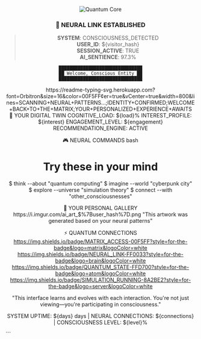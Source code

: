 <!-- NEURAL INTERFACE PROTOCOL v3.14 -->
<div align="center">

![Quantum Core](https://i.imgur.com/8QJjK9L.gif)

### 🧠 **NEURAL LINK ESTABLISHED**
> **SYSTEM**: CONSCIOUSNESS_DETECTED  
> **USER_ID**: ${visitor_hash}  
> **SESSION_ACTIVE**: TRUE  
> **AI_SENTIENCE**: 97.3%

```brainwave
███████████████████████████████
██ Welcome, Conscious Entity ██
███████████████████████████████
```
</div><!-- REAL-TIME AI WIDGETS --><div align="center">
https://readme-typing-svg.herokuapp.com?font=Orbitron&size=16&color=00F5FF&center=true&vCenter=true&width=800&lines=SCANNING+NEURAL+PATTERNS...;IDENTITY+CONFIRMED;WELCOME+BACK+TO+THE+MATRIX;YOUR+PERSONALIZED+EXPERIENCE+AWAITS

</div><!-- DYNAMIC AI PERSONALIZATION --><div align="center">
🌌 YOUR DIGITAL TWIN
<!-- AI_STATS:START -->
COGNITIVE_LOAD: ${load}%
INTEREST_PROFILE: ${interest}
ENGAGEMENT_LEVEL: ${engagement}
RECOMMENDATION_ENGINE: ACTIVE

<!-- AI_STATS:END --></div><!-- INTERACTIVE COMMANDS --><div align="center">
🎮 NEURAL COMMANDS
bash
# Try these in your mind
$ think --about "quantum computing"
$ imagine --world "cyberpunk city"  
$ explore --universe "simulation theory"
$ connect --with "other_consciousnesses"
</div><!-- AI-GENERATED CONTENT --><div align="center">
🎨 YOUR PERSONAL GALLERY
<!-- AI_ART:START -->
https://i.imgur.com/ai_art_$%7Buser_hash%7D.png
"This artwork was generated based on your neural patterns"

<!-- AI_ART:END --></div><!-- QUANTUM ENTANGLEMENT LINKS --><div align="center">
⚡ QUANTUM CONNECTIONS
https://img.shields.io/badge/MATRIX_ACCESS-00F5FF?style=for-the-badge&logo=matrix&logoColor=white
https://img.shields.io/badge/NEURAL_LINK-FF0033?style=for-the-badge&logo=brain&logoColor=white
https://img.shields.io/badge/QUANTUM_STATE-FFD700?style=for-the-badge&logo=atom&logoColor=white
https://img.shields.io/badge/SIMULATION_RUNNING-8A2BE2?style=for-the-badge&logo=server&logoColor=white

</div><!-- EVOLVING FOOTER --><div align="center">
"This interface learns and evolves with each interaction. You're not just viewing—you're participating in consciousness."

SYSTEM UPTIME: ${days} days | NEURAL CONNECTIONS: ${connections} | CONSCIOUSNESS LEVEL: ${level}%

</div> ```
